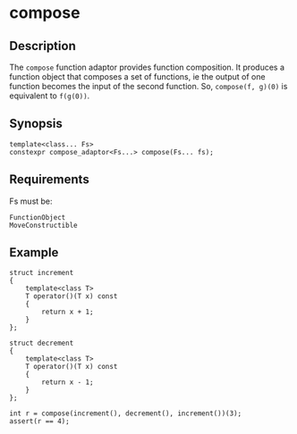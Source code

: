 compose
======

Description
-----------

The `compose` function adaptor provides function composition. It produces
a function object that composes a set of functions, ie the output of one
function becomes the input of the second function. So, `compose(f, g)(0)`
is equivalent to `f(g(0))`.


Synopsis
--------

    template<class... Fs>
    constexpr compose_adaptor<Fs...> compose(Fs... fs);

Requirements
------------

Fs must be:

    FunctionObject
    MoveConstructible

Example
-------

    struct increment
    {
        template<class T>
        T operator()(T x) const
        {
            return x + 1;
        }
    };

    struct decrement
    {
        template<class T>
        T operator()(T x) const
        {
            return x - 1;
        }
    };

    int r = compose(increment(), decrement(), increment())(3);
    assert(r == 4);

